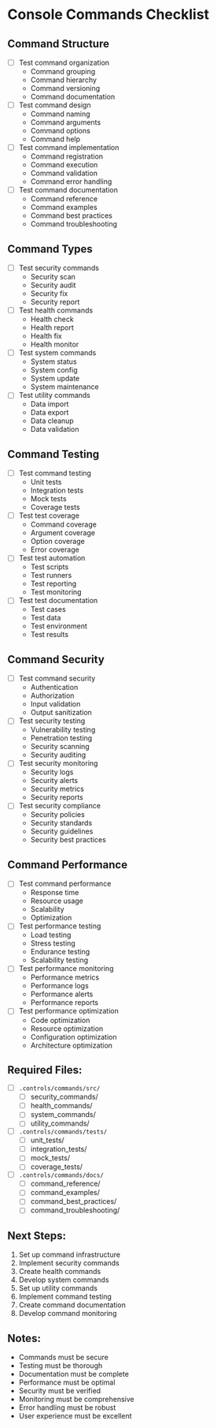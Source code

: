 # Console Commands Checklist

## Command Structure
- [ ] Test command organization
  - Command grouping
  - Command hierarchy
  - Command versioning
  - Command documentation
- [ ] Test command design
  - Command naming
  - Command arguments
  - Command options
  - Command help
- [ ] Test command implementation
  - Command registration
  - Command execution
  - Command validation
  - Command error handling
- [ ] Test command documentation
  - Command reference
  - Command examples
  - Command best practices
  - Command troubleshooting

## Command Types
- [ ] Test security commands
  - Security scan
  - Security audit
  - Security fix
  - Security report
- [ ] Test health commands
  - Health check
  - Health report
  - Health fix
  - Health monitor
- [ ] Test system commands
  - System status
  - System config
  - System update
  - System maintenance
- [ ] Test utility commands
  - Data import
  - Data export
  - Data cleanup
  - Data validation

## Command Testing
- [ ] Test command testing
  - Unit tests
  - Integration tests
  - Mock tests
  - Coverage tests
- [ ] Test test coverage
  - Command coverage
  - Argument coverage
  - Option coverage
  - Error coverage
- [ ] Test test automation
  - Test scripts
  - Test runners
  - Test reporting
  - Test monitoring
- [ ] Test test documentation
  - Test cases
  - Test data
  - Test environment
  - Test results

## Command Security
- [ ] Test command security
  - Authentication
  - Authorization
  - Input validation
  - Output sanitization
- [ ] Test security testing
  - Vulnerability testing
  - Penetration testing
  - Security scanning
  - Security auditing
- [ ] Test security monitoring
  - Security logs
  - Security alerts
  - Security metrics
  - Security reports
- [ ] Test security compliance
  - Security policies
  - Security standards
  - Security guidelines
  - Security best practices

## Command Performance
- [ ] Test command performance
  - Response time
  - Resource usage
  - Scalability
  - Optimization
- [ ] Test performance testing
  - Load testing
  - Stress testing
  - Endurance testing
  - Scalability testing
- [ ] Test performance monitoring
  - Performance metrics
  - Performance logs
  - Performance alerts
  - Performance reports
- [ ] Test performance optimization
  - Code optimization
  - Resource optimization
  - Configuration optimization
  - Architecture optimization

## Required Files:
- [ ] `.controls/commands/src/`
  - [ ] security_commands/
  - [ ] health_commands/
  - [ ] system_commands/
  - [ ] utility_commands/
- [ ] `.controls/commands/tests/`
  - [ ] unit_tests/
  - [ ] integration_tests/
  - [ ] mock_tests/
  - [ ] coverage_tests/
- [ ] `.controls/commands/docs/`
  - [ ] command_reference/
  - [ ] command_examples/
  - [ ] command_best_practices/
  - [ ] command_troubleshooting/

## Next Steps:
1. Set up command infrastructure
2. Implement security commands
3. Create health commands
4. Develop system commands
5. Set up utility commands
6. Implement command testing
7. Create command documentation
8. Develop command monitoring

## Notes:
- Commands must be secure
- Testing must be thorough
- Documentation must be complete
- Performance must be optimal
- Security must be verified
- Monitoring must be comprehensive
- Error handling must be robust
- User experience must be excellent 
